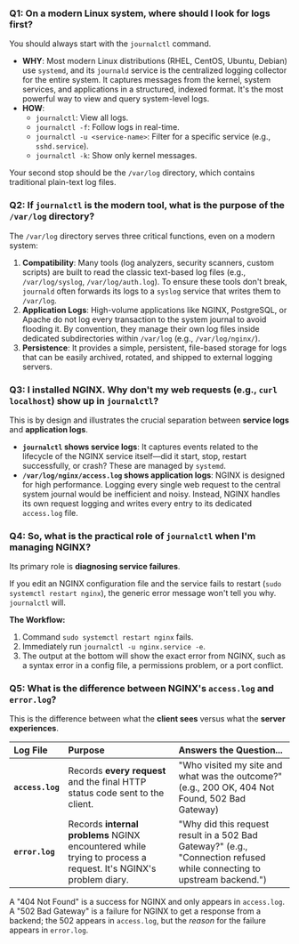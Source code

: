 ### Q1: On a modern Linux system, where should I look for logs first?

You should always start with the `journalctl` command.

*   **WHY**: Most modern Linux distributions (RHEL, CentOS, Ubuntu, Debian) use `systemd`, and its `journald` service is the centralized logging collector for the entire system. It captures messages from the kernel, system services, and applications in a structured, indexed format. It's the most powerful way to view and query system-level logs.
*   **HOW**:
    *   `journalctl`: View all logs.
    *   `journalctl -f`: Follow logs in real-time.
    *   `journalctl -u <service-name>`: Filter for a specific service (e.g., `sshd.service`).
    *   `journalctl -k`: Show only kernel messages.

Your second stop should be the `/var/log` directory, which contains traditional plain-text log files.

### Q2: If `journalctl` is the modern tool, what is the purpose of the `/var/log` directory?

The `/var/log` directory serves three critical functions, even on a modern system:

1.  **Compatibility**: Many tools (log analyzers, security scanners, custom scripts) are built to read the classic text-based log files (e.g., `/var/log/syslog`, `/var/log/auth.log`). To ensure these tools don't break, `journald` often forwards its logs to a `syslog` service that writes them to `/var/log`.
2.  **Application Logs**: High-volume applications like NGINX, PostgreSQL, or Apache do not log every transaction to the system journal to avoid flooding it. By convention, they manage their own log files inside dedicated subdirectories within `/var/log` (e.g., `/var/log/nginx/`).
3.  **Persistence**: It provides a simple, persistent, file-based storage for logs that can be easily archived, rotated, and shipped to external logging servers.

### Q3: I installed NGINX. Why don't my web requests (e.g., `curl localhost`) show up in `journalctl`?

This is by design and illustrates the crucial separation between **service logs** and **application logs**.

*   **`journalctl` shows service logs**: It captures events related to the lifecycle of the NGINX service itself—did it start, stop, restart successfully, or crash? These are managed by `systemd`.
*   **`/var/log/nginx/access.log` shows application logs**: NGINX is designed for high performance. Logging every single web request to the central system journal would be inefficient and noisy. Instead, NGINX handles its own request logging and writes every entry to its dedicated `access.log` file.

### Q4: So, what is the practical role of `journalctl` when I'm managing NGINX?

Its primary role is **diagnosing service failures**.

If you edit an NGINX configuration file and the service fails to restart (`sudo systemctl restart nginx`), the generic error message won't tell you why. `journalctl` will.

**The Workflow:**
1.  Command `sudo systemctl restart nginx` fails.
2.  Immediately run `journalctl -u nginx.service -e`.
3.  The output at the bottom will show the exact error from NGINX, such as a syntax error in a config file, a permissions problem, or a port conflict.

### Q5: What is the difference between NGINX's `access.log` and `error.log`?

This is the difference between what the **client sees** versus what the **server experiences**.

| Log File | Purpose | Answers the Question... |
| :--- | :--- | :--- |
| **`access.log`** | Records **every request** and the final HTTP status code sent to the client. | "Who visited my site and what was the outcome?" (e.g., 200 OK, 404 Not Found, 502 Bad Gateway) |
| **`error.log`** | Records **internal problems** NGINX encountered while trying to process a request. It's NGINX's problem diary. | "Why did this request result in a 502 Bad Gateway?" (e.g., "Connection refused while connecting to upstream backend.") |

A "404 Not Found" is a success for NGINX and only appears in `access.log`. A "502 Bad Gateway" is a failure for NGINX to get a response from a backend; the 502 appears in `access.log`, but the *reason* for the failure appears in `error.log`.

